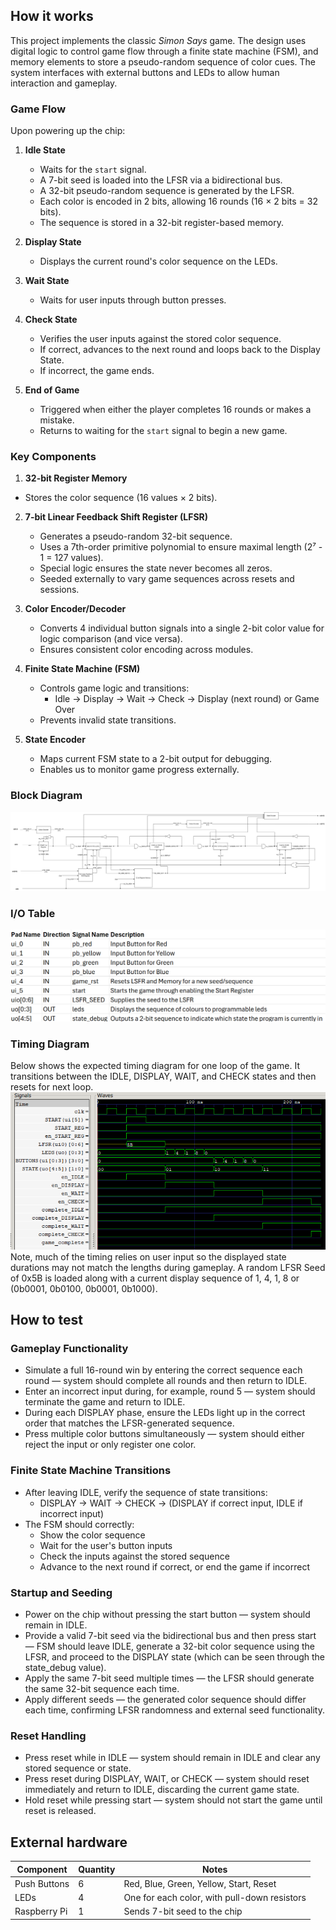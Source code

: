 <!---

This file is used to generate your project datasheet. Please fill in the information below and delete any unused
sections.

You can also include images in this folder and reference them in the markdown. Each image must be less than
512 kb in size, and the combined size of all images must be less than 1 MB.
-->

## How it works

This project implements the classic _Simon Says_ game. The design uses digital logic to control game flow through a finite state machine (FSM), and memory elements to store a pseudo-random sequence of color cues. The system interfaces with external buttons and LEDs to allow human interaction and gameplay.

### Game Flow

Upon powering up the chip:

1. **Idle State**

   - Waits for the `start` signal.
   - A 7-bit seed is loaded into the LFSR via a bidirectional bus.
   - A 32-bit pseudo-random sequence is generated by the LFSR.
   - Each color is encoded in 2 bits, allowing 16 rounds (16 × 2 bits = 32 bits).
   - The sequence is stored in a 32-bit register-based memory.

2. **Display State**

   - Displays the current round's color sequence on the LEDs.

3. **Wait State**

   - Waits for user inputs through button presses.

4. **Check State**

   - Verifies the user inputs against the stored color sequence.
   - If correct, advances to the next round and loops back to the Display State.
   - If incorrect, the game ends.

5. **End of Game**
   - Triggered when either the player completes 16 rounds or makes a mistake.
   - Returns to waiting for the `start` signal to begin a new game.

### Key Components

1.  **32-bit Register Memory**

- Stores the color sequence (16 values × 2 bits).

2. **7-bit Linear Feedback Shift Register (LFSR)**

   - Generates a pseudo-random 32-bit sequence.
   - Uses a 7th-order primitive polynomial to ensure maximal length (2⁷ - 1 = 127 values).
   - Special logic ensures the state never becomes all zeros.
   - Seeded externally to vary game sequences across resets and sessions.

3. **Color Encoder/Decoder**

   - Converts 4 individual button signals into a single 2-bit color value for logic comparison (and vice versa).
   - Ensures consistent color encoding across modules.

4. **Finite State Machine (FSM)**

   - Controls game logic and transitions:
     - Idle → Display → Wait → Check → Display (next round) or Game Over
   - Prevents invalid state transitions.

5. **State Encoder**

   - Maps current FSM state to a 2-bit output for debugging.
   - Enables us to monitor game progress externally.

### Block Diagram

![Block Diagram](SimonSays_BlockDiagram.drawio.png)

### I/O Table

![I/O Table](SimonSays_IOTable.png)

### Timing Diagram

Below shows the expected timing diagram for one loop of the game. It transitions between the IDLE, DISPLAY, WAIT, and CHECK states and then resets for next loop.
![Timing Diagram](TimingDiagram.png)<br>
Note, much of the timing relies on user input so the displayed state durations may not match the lengths during gameplay. A random LFSR Seed of 0x5B is loaded along with a current display sequence of 1, 4, 1, 8 or (0b0001, 0b0100, 0b0001, 0b1000).

## How to test

### Gameplay Functionality

- Simulate a full 16-round win by entering the correct sequence each round — system should complete all rounds and then return to IDLE.
- Enter an incorrect input during, for example, round 5 — system should terminate the game and return to IDLE.
- During each DISPLAY phase, ensure the LEDs light up in the correct order that matches the LFSR-generated sequence.
- Press multiple color buttons simultaneously — system should either reject the input or only register one color.

### Finite State Machine Transitions

- After leaving IDLE, verify the sequence of state transitions:
  - DISPLAY → WAIT → CHECK → (DISPLAY if correct input, IDLE if incorrect input)
- The FSM should correctly:
  - Show the color sequence
  - Wait for the user's button inputs
  - Check the inputs against the stored sequence
  - Advance to the next round if correct, or end the game if incorrect

### Startup and Seeding

- Power on the chip without pressing the start button — system should remain in IDLE.
- Provide a valid 7-bit seed via the bidirectional bus and then press start — FSM should leave IDLE, generate a 32-bit color sequence using the LFSR, and proceed to the DISPLAY state (which can be seen through the state_debug value).
- Apply the same 7-bit seed multiple times — the LFSR should generate the same 32-bit sequence each time.
- Apply different seeds — the generated color sequence should differ each time, confirming LFSR randomness and external seed functionality.

### Reset Handling

- Press reset while in IDLE — system should remain in IDLE and clear any stored sequence or state.
- Press reset during DISPLAY, WAIT, or CHECK — system should reset immediately and return to IDLE, discarding the current game state.
- Hold reset while pressing start — system should not start the game until reset is released.

## External hardware

| Component    | Quantity | Notes                                        |
| ------------ | -------- | -------------------------------------------- |
| Push Buttons | 6        | Red, Blue, Green, Yellow, Start, Reset       |
| LEDs         | 4        | One for each color, with pull-down resistors |
| Raspberry Pi | 1        | Sends 7-bit seed to the chip                 |
